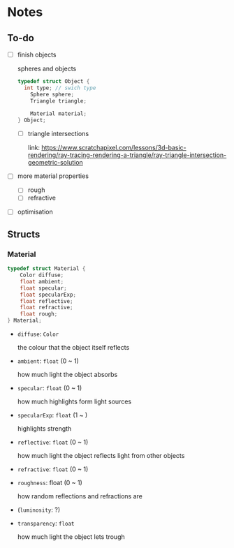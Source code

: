 

# Notes

## To-do

* [ ] finish objects

  spheres and objects

  ```c
  typedef struct Object {
  	int type; // swich type
      Sphere sphere;
      Triangle triangle;
      
      Material material;
  } Object;
  ```

  * [ ] triangle intersections

    link: https://www.scratchapixel.com/lessons/3d-basic-rendering/ray-tracing-rendering-a-triangle/ray-triangle-intersection-geometric-solution

* [ ] more material properties

  * [ ] rough
  * [ ] refractive

* [ ] optimisation

## Structs

### Material

```c
typedef struct Material {
	Color diffuse;
	float ambient;
	float specular;
	float specularExp;
	float reflective;
	float refractive;
	float rough;
} Material;
```

* `diffuse`: `Color`

  the colour that the object itself reflects

* `ambient`: `float` (0 ~ 1)

  how much light the object absorbs

* `specular`: `float` (0 ~ 1)

  how much highlights form light sources

* `specularExp`: `float` (1 ~ )

  highlights strength

* `reflective`: `float` (0 ~ 1)

  how much light the object reflects light from other objects

* `refractive`: `float` (0 ~ 1)

* `roughness`: float (0 ~ 1)

  how random reflections and refractions are

* (`luminosity`: ?)

* `transparency`: `float`

  how much light the object lets trough
